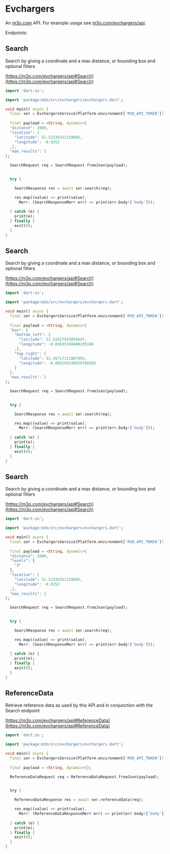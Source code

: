 # Evchargers

An [m3o.com](https://m3o.com) API. For example usage see [m3o.com/evchargers/api](https://m3o.com/evchargers/api).

Endpoints:

## Search

Search by giving a coordinate and a max distance, or bounding box and optional filters


[https://m3o.com/evchargers/api#Search](https://m3o.com/evchargers/api#Search)

```dart
import 'dart:io';

import 'package:m3o/src/evchargers/evchargers.dart';

void main() async {
  final ser = EvchargersService(Platform.environment['M3O_API_TOKEN']!);
 
  final payload = <String, dynamic>{
  "distance": 2000,
  "location": {
    "latitude": 51.53336351319885,
    "longitude": -0.0252
  ,},
  "max_results": 2
};

  SearchRequest req = SearchRequest.fromJson(payload);

  
  try {

	SearchResponse res = await ser.search(req);

    res.map((value) => print(value),
	  Merr: (SearchResponseMerr err) => print(err.body!['body']));	
  
  } catch (e) {
    print(e);
  } finally {
    exit(0);
  }
}
```
## Search

Search by giving a coordinate and a max distance, or bounding box and optional filters


[https://m3o.com/evchargers/api#Search](https://m3o.com/evchargers/api#Search)

```dart
import 'dart:io';

import 'package:m3o/src/evchargers/evchargers.dart';

void main() async {
  final ser = EvchargersService(Platform.environment['M3O_API_TOKEN']!);
 
  final payload = <String, dynamic>{
  "box": {
    "bottom_left": {
      "latitude": 51.52627543859447,
      "longitude": -0.03635349400295168
    ,},
    "top_right": {
      "latitude": 51.56717121807993,
      "longitude": -0.002293530559768285
    }
  },
  "max_results": 2
};

  SearchRequest req = SearchRequest.fromJson(payload);

  
  try {

	SearchResponse res = await ser.search(req);

    res.map((value) => print(value),
	  Merr: (SearchResponseMerr err) => print(err.body!['body']));	
  
  } catch (e) {
    print(e);
  } finally {
    exit(0);
  }
}
```
## Search

Search by giving a coordinate and a max distance, or bounding box and optional filters


[https://m3o.com/evchargers/api#Search](https://m3o.com/evchargers/api#Search)

```dart
import 'dart:io';

import 'package:m3o/src/evchargers/evchargers.dart';

void main() async {
  final ser = EvchargersService(Platform.environment['M3O_API_TOKEN']!);
 
  final payload = <String, dynamic>{
  "distance": 2000,
  "levels": [
    "3"
  ],
  "location": {
    "latitude": 51.53336351319885,
    "longitude": -0.0252
  ,},
  "max_results": 2
};

  SearchRequest req = SearchRequest.fromJson(payload);

  
  try {

	SearchResponse res = await ser.search(req);

    res.map((value) => print(value),
	  Merr: (SearchResponseMerr err) => print(err.body!['body']));	
  
  } catch (e) {
    print(e);
  } finally {
    exit(0);
  }
}
```
## ReferenceData

Retrieve reference data as used by this API and in conjunction with the Search endpoint


[https://m3o.com/evchargers/api#ReferenceData](https://m3o.com/evchargers/api#ReferenceData)

```dart
import 'dart:io';

import 'package:m3o/src/evchargers/evchargers.dart';

void main() async {
  final ser = EvchargersService(Platform.environment['M3O_API_TOKEN']!);
 
  final payload = <String, dynamic>{};

  ReferenceDataRequest req = ReferenceDataRequest.fromJson(payload);

  
  try {

	ReferenceDataResponse res = await ser.referenceData(req);

    res.map((value) => print(value),
	  Merr: (ReferenceDataResponseMerr err) => print(err.body!['body']));	
  
  } catch (e) {
    print(e);
  } finally {
    exit(0);
  }
}
```
